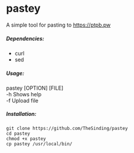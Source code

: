 # pastey
A simple tool for pasting to https://ptpb.pw


##### Dependencies: 
+ curl
+ sed

##### Usage:
pastey [OPTION] [FILE]   
-h Shows help   
-f Upload file   

##### Installation: 
`git clone https://github.com/TheSinding/pastey`   
`cd pastey`   
`chmod +x pastey`   
`cp pastey /usr/local/bin/`   
